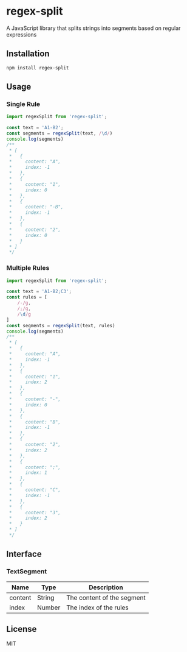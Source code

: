 # regex-split

A JavaScript library that splits strings into segments based on regular expressions

## Installation

```bash
npm install regex-split
```

## Usage

### Single Rule

```js
import regexSplit from 'regex-split';

const text = 'A1-B2';
const segments = regexSplit(text, /\d/)
console.log(segments)
/**
 * [
 *   {
 *     content: "A",
 *     index: -1
 *   },
 *   {
 *     content: "1",
 *     index: 0
 *   },
 *   {
 *     content: "-B",
 *     index: -1
 *   },
 *   {
 *     content: "2",
 *     index: 0
 *   }
 * ]
 */
```

### Multiple Rules

```js
import regexSplit from 'regex-split';

const text = 'A1-B2;C3';
const rules = [
    /-/g,
    /;/g,
    /\d/g
]
const segments = regexSplit(text, rules)
console.log(segments)
/**
 * [
 *   {
 *     content: "A",
 *     index: -1
 *   },
 *   {
 *     content: "1",
 *     index: 2
 *   },
 *   {
 *     content: "-",
 *     index: 0
 *   },
 *   {
 *     content: "B",
 *     index: -1
 *   },
 *   {
 *     content: "2",
 *     index: 2
 *   },
 *   {
 *     content: ";",
 *     index: 1
 *   },
 *   {
 *     content: "C",
 *     index: -1
 *   },
 *   {
 *     content: "3",
 *     index: 2
 *   }
 * ]
 */
```

## Interface

### TextSegment

| Name | Type | Description |
| --- | --- | --- |
| content | String | The content of the segment |
| index | Number | The index of the rules |

## License

MIT
